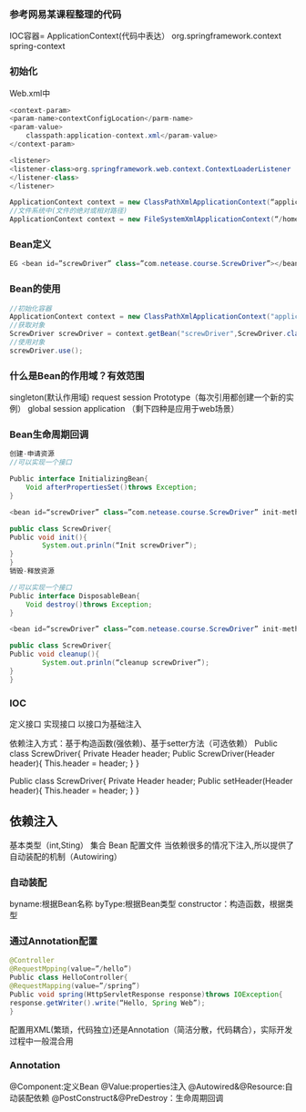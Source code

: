 ###  参考网易某课程整理的代码
IOC容器= ApplicationContext(代码中表达）
        org.springframework.context
        spring-context
### 初始化
Web.xml中
```java
<context-param>
<param-name>contextConfigLocation</parm-name>
<param-value>
    classpath:application-context.xml</param-value>
</context-param>

<listener>
<listener-class>org.springframework.web.context.ContextLoaderListener
</listener-class>
</listener>

ApplicationContext context = new ClassPathXmlApplicationContext(“application-context.xml”);
//文件系统中(文件的绝对或相对路径)
ApplicationContext context = new FileSystemXmlApplicationContext(“/home/user/application-context.xml”)
```
### Bean定义
```java
EG <bean id=”screwDriver” class=”com.netease.course.ScrewDriver”></bean>
```
### Bean的使用
```java
//初始化容器
ApplicationContext context = new ClassPathXmlApplicationContext("application-context.xml");
//获取对象
ScrewDriver screwDriver = context.getBean("screwDriver",ScrewDriver.class);
//使用对象
screwDriver.use();
```
### 什么是Bean的作用域？有效范围
singleton(默认作用域)                                        request session
Prototype（每次引用都创建一个新的实例）               global  session application
（剩下四种是应用于web场景）

### Bean生命周期回调
```java
创建-申请资源
//可以实现一个接口

Public interface InitializingBean{
    Void afterPropertiesSet()throws Exception;
}

<bean id=“screwDriver” class=”com.netease.course.ScrewDriver” init-method=”init”></bean>

public class ScrewDriver{
Public void init(){
        System.out.prinln(“Init screwDriver”);
}
}
销毁-释放资源

//可以实现一个接口
Public interface DisposableBean{
    Void destroy()throws Exception;
}

<bean id=“screwDriver” class=”com.netease.course.ScrewDriver” init-method=”init” destroy-method=”cleanup”></bean>

public class ScrewDriver{
Public void cleanup(){
        System.out.prinln(“cleanup screwDriver”);
}
}
```

### IOC
定义接口
实现接口
以接口为基础注入

依赖注入方式：基于构造函数(强依赖)、基于setter方法（可选依赖）
Public class ScrewDriver{
Private Header header;
Public ScrewDriver(Header header){
    This.header = header;
}
}

Public class ScrewDriver{
Private Header header;
Public setHeader(Header header){
    This.header = header;
}
}

## 依赖注入
基本类型（int,Sting）
集合
Bean
配置文件
当依赖很多的情况下注入,所以提供了自动装配的机制（Autowiring）

### 自动装配
byname:根据Bean名称
byType:根据Bean类型
constructor：构造函数，根据类型


### 通过Annotation配置
```java
@Controller
@RequestMpping(value=”/hello”)
Public class HelloController{
@RequestMapping(value=”/spring”)
Public void spring(HttpServletResponse response)throws IOException{
response.getWriter().write(“Hello, Spring Web”);
}
```

配置用XML(繁琐，代码独立)还是Annotation（简洁分散，代码耦合），实际开发过程中一般混合用


### Annotation
@Component:定义Bean
@Value:properties注入
@Autowired&@Resource:自动装配依赖
@PostConstruct&@PreDestroy：生命周期回调
